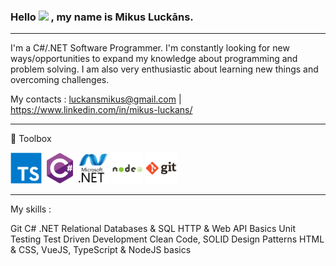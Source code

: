 ### Hello <img src="https://raw.githubusercontent.com/MartinHeinz/MartinHeinz/master/wave.gif" width="30"> , my name is Mikus Luckāns.

---

I'm a C#/.NET Software Programmer.
I'm constantly looking for new ways/opportunities to expand my knowledge about programming and problem solving.
I am also very enthusiastic about learning new things and overcoming challenges.

My contacts : luckansmikus@gmail.com | https://www.linkedin.com/in/mikus-luckans/

---

🧰 Toolbox

<img src="https://raw.githubusercontent.com/devicons/devicon/7a4ca8aa871d6dca81691e018d31eed89cb70a76/icons/typescript/typescript-original.svg" alt="TS logo" width="50" height="50" /> <img src="https://raw.githubusercontent.com/devicons/devicon/7a4ca8aa871d6dca81691e018d31eed89cb70a76/icons/csharp/csharp-original.svg" alt="C# logo" width="50" height="50" /> <img src="https://raw.githubusercontent.com/devicons/devicon/7a4ca8aa871d6dca81691e018d31eed89cb70a76/icons/dot-net/dot-net-original-wordmark.svg" alt=".NET logo" width="50" height="50" /> <img src="https://github.com/devicons/devicon/blob/master/icons/nodejs/nodejs-original-wordmark.svg" alt="NodeJS logo" width="50" height="50" /> <img src="https://github.com/devicons/devicon/blob/master/icons/git/git-original-wordmark.svg" alt="git logo" width="50" height="50" />

---

My skills :  
  
Git
C#
.NET
Relational Databases & SQL
HTTP & Web API Basics
Unit Testing
Test Driven Development
Clean Code, SOLID
Design Patterns
HTML & CSS, VueJS, TypeScript & NodeJS basics
